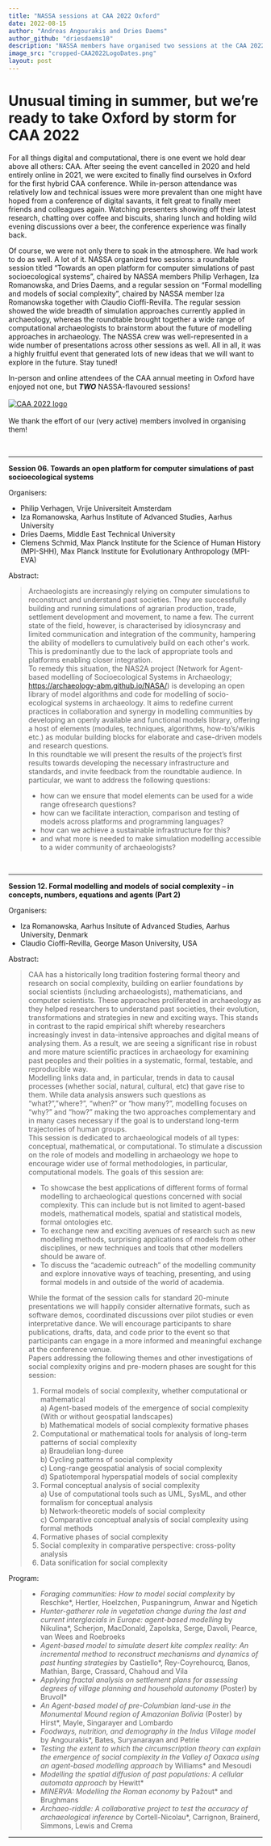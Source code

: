 ```yaml
---
title: "NASSA sessions at CAA 2022 Oxford"
date: 2022-08-15
author: "Andreas Angourakis and Dries Daems"
author_github: "driesdaems10"
description: "NASSA members have organised two sessions at the CAA 2022 in Oxford"
image_src: "cropped-CAA2022LogoDates.png"
layout: post
---
```

# Unusual timing in summer, but we’re ready to take Oxford by storm for CAA 2022

For all things digital and computational, there is one event we hold dear above all others: CAA. After seeing the event cancelled in 2020 and held entirely online in 2021, we were excited to finally find ourselves in Oxford for the first hybrid CAA conference. While in-person attendance was relatively low and technical issues were more prevalent than one might have hoped from a conference of digital savants, it felt great to finally meet friends and colleagues again. Watching presenters showing off their latest research, chatting over coffee and biscuits, sharing lunch and holding wild evening discussions over a beer, the conference experience was finally back.

Of course, we were not only there to soak in the atmosphere. We had work to do as well. A lot of it. NASSA organized two sessions: a roundtable session titled “Towards an open platform for computer simulations of past socioecological systems”, chaired by NASSA members Philip Verhagen, Iza Romanowska, and Dries Daems, and a regular session on “Formal modelling and models of social complexity”, chaired by NASSA member Iza Romanowska together with Claudio Cioffi-Revilla. The regular session showed the wide breadth of simulation approaches currently applied in archaeology, whereas the roundtable brought together a wide range of computational archaeologists to brainstorm about the future of modelling approaches in archaeology. The NASSA crew was well-represented in a wide number of presentations across other sessions as well.
All in all, it was a highly fruitful event that generated lots of new ideas that we will want to explore in the future. Stay tuned!


In-person and online attendees of the CAA annual meeting in Oxford have enjoyed not one, but **_TWO_** NASSA-flavoured sessions! 
<br><br>
<a href="https://2022.caaconference.org/" target="_blank" title="CAA 2022">
    <img src="https://archaeology-abm.github.io/NASSA-hub/assets/cropped-CAA2022LogoDates.png" alt="CAA 2022 logo">
</a>
<br><br>
We thank the effort of our (very active) members involved in organising them!

<br>

---

**Session 06. Towards an open platform for computer simulations of past socioecological systems**

Organisers:  
- Philip Verhagen, Vrije Universiteit Amsterdam
- Iza Romanowska, Aarhus Institute of Advanced Studies, Aarhus University
- Dries Daems, Middle East Technical University
- Clemens Schmid, Max Planck Institute for the Science of Human History (MPI-SHH), Max Planck Institute for Evolutionary Anthropology (MPI-EVA)

Abstract:  
>Archaeologists are increasingly relying on computer simulations to reconstruct and understand past societies. They are successfully building and running simulations of agrarian production, trade, settlement development and movement, to name a few. The current state of the field, however, is characterised by idiosyncrasy and limited communication and integration of the community, hampering the ability of modellers to cumulatively build on each other's work. This is predominantly due to the lack of appropriate tools and platforms enabling closer integration.  
To remedy this situation, the NAS2A project (Network for Agent-based modelling of Socioecological Systems in Archaeology; https://archaeology-abm.github.io/NASA/) is developing an open library of model algorithms and code for modelling of socio-ecological systems in archaeology. It aims to redefine current practices in collaboration and synergy in modelling communities by developing an openly available and functional models library, offering a host of elements (modules, techniques, algorithms, how-to’s/wikis etc.) as modular building blocks for elaborate and case-driven models and research questions.  
In this roundtable we will present the results of the project’s first results towards developing the necessary infrastructure and standards, and invite feedback from the roundtable audience. In particular, we want to address the following questions:  
>- how can we ensure that model elements can be used for a wide range ofresearch questions?
>- how can we facilitate interaction, comparison and testing of models across platforms and
programming languages?
>- how can we achieve a sustainable infrastructure for this?
>- and what more is needed to make simulation modelling accessible to a wider community of
archaeologists?

<br>

---

**Session 12. Formal modelling and models of social complexity – in concepts, numbers, equations and agents (Part 2)**

Organisers:  
- Iza Romanowska, Aarhus Insitute of Advanced Studies, Aarhus University, Denmark
- Claudio Cioffi-Revilla, George Mason University, USA

Abstract:  
> CAA has a historically long tradition fostering formal theory and research on social complexity, building on earlier foundations by social scientists (including archaeologists), mathematicians, and computer scientists. These approaches proliferated in archaeology as they helped researchers to understand past societies, their evolution, transformations and strategies in new and exciting ways. This stands in contrast to the rapid empirical shift whereby researchers increasingly invest in data-intensive approaches and digital means of analysing them. As a result, we are seeing a significant rise in robust and more mature scientific practices in archaeology for examining past peoples and their polities in a systematic, formal, testable, and reproducible way.  
> Modelling links data and, in particular, trends in data to causal processes (whether social, natural, cultural, etc) that gave rise to them. While data analysis answers such questions as “what?”,”where?”, “when?” or “how many?”, modelling focuses on “why?” and “how?” making the two approaches complementary and in many cases necessary if the goal is to understand long-term trajectories of human groups.  
> This session is dedicated to archaeological models of all types: conceptual, mathematical, or computational. To stimulate a discussion on the role of models and modelling in archaeology we hope to encourage wider use of formal methodologies, in particular, computational models. The goals of this session are:  
> - To showcase the best applications of different forms of formal modelling to archaeological questions concerned with social complexity. This can include but is not limited to agent-based models, mathematical models, spatial and statistical models, formal ontologies etc.  
> - To exchange new and exciting avenues of research such as new modelling methods, surprising applications of models from other disciplines, or new techniques and tools that other modellers should be aware of.  
> - To discuss the “academic outreach” of the modelling community and explore innovative ways of teaching, presenting, and using formal models in and outside of the world of academia.  
> 
> While the format of the session calls for standard 20-minute presentations we will happily consider alternative formats, such as software demos, coordinated discussions over pilot studies or even interpretative dance. We will encourage participants to share publications, drafts, data, and code prior to the event so that participants can engage in a more informed and meaningful exchange at the conference venue.  
> Papers addressing the following themes and other investigations of social complexity origins and pre-modern phases are sought for this session:  
> 1. Formal models of social complexity, whether computational or mathematical  
> a) Agent-based models of the emergence of social complexity (With or without geospatial landscapes)  
> b) Mathematical models of social complexity formative phases  
> 2. Computational or mathematical tools for analysis of long-term patterns of social complexity  
> a) Braudelian long-duree  
> b) Cycling patterns of social complexity  
> c) Long-range geospatial analysis of social complexity  
> d) Spatiotemporal hyperspatial models of social complexity  
> 3. Formal conceptual analysis of social complexity  
> a) Use of computational tools such as UML, SysML, and other formalism for conceptual analysis  
> b) Network-theoretic models of social complexity  
> c) Comparative conceptual analysis of social complexity using formal methods  
> 4. Formative phases of social complexity  
> 5. Social complexity in comparative perspective: cross-polity analysis  
> 6. Data sonification for social complexity  


Program:  
> * *Foraging communities: How to model social complexity* by Reschke*, Hertler, Hoelzchen, Puspaningrum, Anwar and Ngetich  
> * *Hunter-gatherer role in vegetation change during the last and current interglacials in Europe: agent-based modelling* by Nikulina*, Scherjon, MacDonald, Zapolska, Serge, Davoli, Pearce, van Wees and Roebroeks
> * *Agent-based model to simulate desert kite complex reality: An incremental method to reconstruct mechanisms and dynamics of past hunting strategies* by Castiello*, Rey-Coyrehourcq, Banos, Mathian, Barge, Crassard, Chahoud and Vila
> * *Applying fractal analysis on settlement plans for assessing degrees of village planning and household autonomy* (Poster) by Bruvoll*
> * *An Agent-based model of pre-Columbian land-use in the Monumental Mound region of Amazonian Bolivia* (Poster) by Hirst*, Mayle, Singarayer and Lombardo
> * *Foodways, nutrition, and demography in the Indus Village model* by Angourakis*, Bates, Suryanarayan and Petrie  
> * *Testing the extent to which the circumscription theory can explain the emergence of social complexity in the Valley of Oaxaca using an agent-based modelling approach* by Williams* and Mesoudi  
> * *Modelling the spatial diffusion of past populations: A cellular automata approach* by Hewitt*  
> * *MINERVA: Modelling the Roman economy* by Pažout* and Brughmans  
> * *Archaeo-riddle: A collaborative project to test the accuracy of archaeological inference* by Cortell-Nicolau*, Carrignon, Brainerd, Simmons, Lewis and Crema

---
